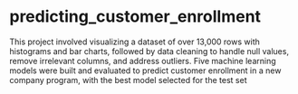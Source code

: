 # predicting_customer_enrollment
This project involved visualizing a dataset of over 13,000 rows with histograms and bar charts, followed by data cleaning to handle null values, remove irrelevant columns, and address outliers. Five machine learning models were built and evaluated to predict customer enrollment in a new company program, with the best model selected for the test set
